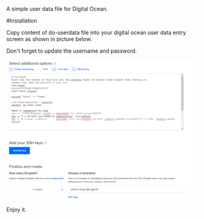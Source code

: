 A simple user data file for Digital Ocean.

#Installation

Copy content of do-userdata file into your digital ocean user data entry screen as shown in picture below.

Don't forget to update the username and password.

![](https://raw.githubusercontent.com/sjoulaei/digitalocean-userdata/master/images/do-userdata-form.png )

Enjoy it.

